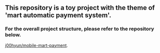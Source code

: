 ## This repository is a toy project with the theme of 'mart automatic payment system'.

### For the overall project structure, please refer to the repository below.
[j00hyun/mobile-mart-payment](https://github.com/j00hyun/mobile-mart-payment.git).
